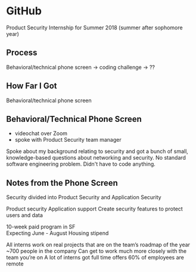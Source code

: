 # GitHub
Product Security Internship for Summer 2018 (summer after sophomore year)

## Process
Behavioral/technical phone screen -> coding challenge -> ??

## How Far I Got
Behavioral/technical phone screen

## Behavioral/Technical Phone Screen
- videochat over Zoom
- spoke with Product Security team manager

Spoke about my background relating to security and got a bunch of small,
knowledge-based questions about networking and security. No standard software
engineering problem. Didn't have to code anything.

## Notes from the Phone Screen
Security divided into Product Security and Application Security

Product security
Application support
Create security features to protect users and data

10-week paid program in SF  
Expecting June - August
Housing stipend

All interns work on real projects that are on the team’s roadmap of the year
~700 people in the company
Can get to work much more closely with the team you’re on
A lot of interns got full time offers
60% of employees are remote
